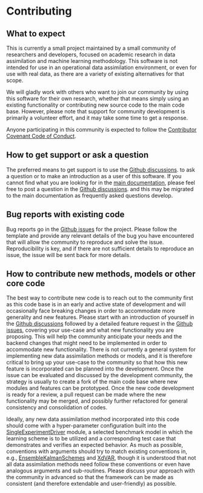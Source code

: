# Contributing

## What to expect

This is currently a small project maintained by a small community of researchers and
developers, focused on academic research in data assimilation and machine learning
methodology. This software is not intended for use in an operational data assimilation
environment, or even for use with real data, as there are a variety of existing alternatives
for that scope.

We will gladly work with others who want to join our community by using this software for
their own research, whether that means simply using an existing functionality or contributing
new source code to the main code base.  However, please note that support for community
development is primarily a volunteer effort, and it may take some time to get a response.

Anyone participating in this community is expected to follow the 
[Contributor Covenant Code of Conduct](@ref).

## How to get support or ask a question

The preferred means to get support is to use the
[Github discussions](https://github.com/cgrudz/DataAssimilationBenchmarks.jl/discussions). 
to ask a question or to make an introduction as a user of this software.
If you cannot find what you are looking for in the
[main documentation](https://cgrudz.github.io/DataAssimilationBenchmarks.jl/dev/),
please feel free to post a question in the 
[Github discussions](https://github.com/cgrudz/DataAssimilationBenchmarks.jl/discussions). 
and this may be migrated to the main documentation as frequently asked questions develop.

## Bug reports with existing code

Bug reports go in the 
[Github issues](https://github.com/cgrudz/DataAssimilationBenchmarks.jl/issues)
for the project.  Please follow the template and provide any relevant details of the
bug you have encountered that will allow the community to reproduce and solve the issue.
Reproducibility is key, and if there are not sufficient details to reproduce an issue,
the issue will be sent back for more details.

## How to contribute new methods, models or other core code

The best way to contribute new code is to reach out to the community first as this code
base is in an early and active state of development and will occasionally face breaking
changes in order to accommodate more generality and new features.  Please start with an
introduction of yourself in the 
[Github discussions](https://github.com/cgrudz/DataAssimilationBenchmarks.jl/discussions)
followed by a detailed feature request in the
[Github issues](https://github.com/cgrudz/DataAssimilationBenchmarks.jl/issues),
covering your use-case and what new functionality you are proposing. This will help
the community anticipate your needs and the backend changes that might need to be implemented
in order to accommodate new functionality. There is not currently a general system for
implementing new data assimilation methods or models, and it is therefore
critical to bring up your use-case to the community so that how this new feature is
incorporated can be planned into the development. Once the issue can be evaluated and
discussed by the development community, the strategy is usually to create a fork of the
main code base where new modules and features can be prototyped. Once the new code
development is ready for a review, a pull request can be made where the new functionality
may be merged, and possibly further refactored for general consistency and consolidation
of codes.

Ideally, any new data assimilation method incorporated into this code should come with
a hyper-parameter configuration built into the [SingleExperimentDriver](@ref) module,
a selected benchmark model in which the learning scheme is to be utilized and a
corresponding test case that demonstrates and verifies an expected behavior.  As much
as possible, conventions with arguments should try to match
existing conventions in, e.g., [EnsembleKalmanSchemes](@ref) and [XdVAR](@ref), though
it is understood that not all data assimilation methods need follow these conventions
or even have analogous arguments and sub-routines. Please discuss your approach with
the community in advanced so that the framework can be made as consistent (and
therefore extendable and user-friendly) as possible.
